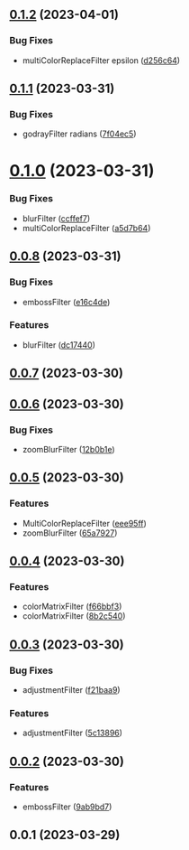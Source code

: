 ## [0.1.2](https://github.com/qq15725/modern-filters/compare/v0.1.1...v0.1.2) (2023-04-01)


### Bug Fixes

* multiColorReplaceFilter epsilon ([d256c64](https://github.com/qq15725/modern-filters/commit/d256c64145e8b8d90c61bf83c91daaae5917f7fd))



## [0.1.1](https://github.com/qq15725/modern-filters/compare/v0.1.0...v0.1.1) (2023-03-31)


### Bug Fixes

* godrayFilter radians ([7f04ec5](https://github.com/qq15725/modern-filters/commit/7f04ec5300028c6bf253017bee569acc25e21b84))



# [0.1.0](https://github.com/qq15725/modern-filters/compare/v0.0.8...v0.1.0) (2023-03-31)


### Bug Fixes

* blurFilter ([ccffef7](https://github.com/qq15725/modern-filters/commit/ccffef7015211ec79268a252cf7fb518f7cc4538))
* multiColorReplaceFilter ([a5d7b64](https://github.com/qq15725/modern-filters/commit/a5d7b642bf0582c008664b43f35e4ed25ad76b73))



## [0.0.8](https://github.com/qq15725/modern-filters/compare/v0.0.7...v0.0.8) (2023-03-31)


### Bug Fixes

* embossFilter ([e16c4de](https://github.com/qq15725/modern-filters/commit/e16c4deccb6906d4d5290ffe90fea66d52d9c476))


### Features

* blurFilter ([dc17440](https://github.com/qq15725/modern-filters/commit/dc17440dc8f98fc4e18dc1906bb69de908840d93))



## [0.0.7](https://github.com/qq15725/modern-filters/compare/v0.0.6...v0.0.7) (2023-03-30)



## [0.0.6](https://github.com/qq15725/modern-filters/compare/v0.0.5...v0.0.6) (2023-03-30)


### Bug Fixes

* zoomBlurFilter ([12b0b1e](https://github.com/qq15725/modern-filters/commit/12b0b1eb11ccc294f0df4649b9686ef8094d8d4c))



## [0.0.5](https://github.com/qq15725/modern-filters/compare/v0.0.4...v0.0.5) (2023-03-30)


### Features

* MultiColorReplaceFilter ([eee95ff](https://github.com/qq15725/modern-filters/commit/eee95ff2b3e60775edd6918b98dab4601e3a8fc3))
* zoomBlurFilter ([65a7927](https://github.com/qq15725/modern-filters/commit/65a79273c0d9be0a227ca6027f50b13125a21a9c))



## [0.0.4](https://github.com/qq15725/modern-filters/compare/v0.0.3...v0.0.4) (2023-03-30)


### Features

* colorMatrixFilter ([f66bbf3](https://github.com/qq15725/modern-filters/commit/f66bbf3be020bc41bf53c0b872e768744077d3d6))
* colorMatrixFilter ([8b2c540](https://github.com/qq15725/modern-filters/commit/8b2c540cc5e1b31edb89a393297ed20da33a4a31))



## [0.0.3](https://github.com/qq15725/modern-filters/compare/v0.0.2...v0.0.3) (2023-03-30)


### Bug Fixes

* adjustmentFilter ([f21baa9](https://github.com/qq15725/modern-filters/commit/f21baa98f6dec86753ac02f27d436cc2327c6af4))


### Features

* adjustmentFilter ([5c13896](https://github.com/qq15725/modern-filters/commit/5c13896ddbb541dbeb3f1c7e6a5707a785925200))



## [0.0.2](https://github.com/qq15725/modern-filters/compare/v0.0.1...v0.0.2) (2023-03-30)


### Features

* embossFilter ([9ab9bd7](https://github.com/qq15725/modern-filters/commit/9ab9bd774e93a8dd7168f109d936e2a8d3f1b2e4))



## 0.0.1 (2023-03-29)



